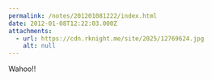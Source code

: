 ```yaml
---
permalink: /notes/201201081222/index.html
date: 2012-01-08T12:22:03.000Z
attachments:
  - url: https://cdn.rknight.me/site/2025/12769624.jpg
    alt: null
---
```


Wahoo!!
